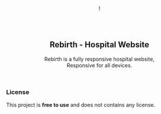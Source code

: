 <div align="center">
  
  !

  <br />
  <br />

  <h2 align="center">Rebirth - Hospital Website</h2>

  Rebirth is a fully responsive hospital website, <br />Responsive for all devices.

  <!-- <a href="https://codewithsadee.github.io/doclab/"><strong>➥ Live Demo</strong></a> -->

</div>

<br />


### License

This project is **free to use** and does not contains any license.
